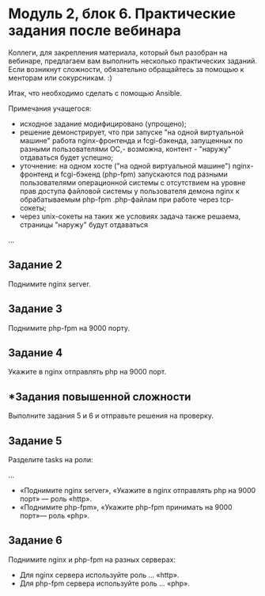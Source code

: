 # Модуль 2, блок 6. Практические задания после вебинара

Коллеги, для закрепления материала, который был разобран на вебинаре, предлагаем вам выполнить несколько практических заданий. Если возникнут сложности, обязательно обращайтесь за помощью к менторам или сокурсникам. :)

Итак, что необходимо сделать c помощью Ansible.

Примечания учащегося:

- исходное задание модифицировано (упрощено);
- решение демонстрирует, что при запуске "на одной виртуальной машине"
работа nginx-фронтенда и fcgi-бэкенда, запущенных по разными пользователями ОС,- возможна,
контент - "наружу" отдаваться будет успешно;
- уточнение: на одном хосте ("на одной виртуальной машине")
nginx-фронтенд
и
fcgi-бэкенд (php-fpm) запускаются
под разными пользователями операционной системы
с отсутствием на уровне прав доступа файловой системы
у пользователя демона nginx к обрабатываемым php-fpm .php-файлам
при работе через tcp-сокеты;
- через unix-сокеты на таких же условиях задача также решаема, страницы "наружу" будут отдаваться

...

## Задание 2

Поднимите nginx server.

## Задание 3

Поднимите php-fpm на 9000 порту.

## Задание 4

Укажите в nginx отправлять php на 9000 порт.

## *Задания повышенной сложности
Выполните задания 5 и 6 и отправьте решения на проверку.

## Задание 5

Разделите tasks на роли:

...

- «Поднимите nginx server», «Укажите в nginx отправлять php на 9000 порт» — роль «http».
- «Поднимите php-fpm», «Укажите php-fpm принимать на 9000 порт»— роль «php».

## Задание 6

Поднимите nginx и php-fpm на разных серверах:

- Для nginx сервера используйте роль  ... «http».
- Для php-fpm сервера используйте роль ... «php».
